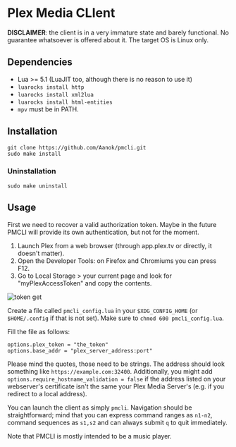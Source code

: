 # Plex Media CLIent
**DISCLAIMER**: the client is in a very immature state and barely functional. No guarantee whatsoever is offered about it. The target OS is Linux only.

## Dependencies
* Lua >= 5.1 (LuaJIT too, although there is no reason to use it)
* `luarocks install http`
* `luarocks install xml2lua`
* `luarocks install html-entities`
* `mpv` must be in PATH.

## Installation
```
git clone https://github.com/Aanok/pmcli.git
sudo make install
```

### Uninstallation
`sudo make uninstall`

## Usage
First we need to recover a valid authorization token. Maybe in the future PMCLI will provide its own authentication, but not for the moment.
1. Launch Plex from a web browser (through app.plex.tv or directly, it doesn't matter).
2. Open the Developer Tools: on Firefox and Chromiums you can press F12.
3. Go to Local Storage > your current page and look for "myPlexAccessToken" and copy the contents.

![token get](https://i.imgur.com/cnt8m55.png)

Create a file called `pmcli_config.lua` in your `$XDG_CONFIG_HOME` (or `$HOME/.config` if that is not set). Make sure to `chmod 600 pmcli_config.lua`.

Fill the file as follows:
```
options.plex_token = "the_token"
options.base_addr = "plex_server_address:port"
```

Please mind the quotes, those need to be strings. The address should look something like `https://example.com:32400`.
Additionally, you might add `options.require_hostname_validation = false` if the address listed on your webserver's certificate isn't the same your Plex Media Server's (e.g. if you redirect to a local address).

You can launch the client as simply `pmcli`. Navigation should be straightforward; mind that you can express command ranges as `n1-n2`, command sequences as `s1,s2` and can always submit `q` to quit immediately.

Note that PMCLI is mostly intended to be a music player.

